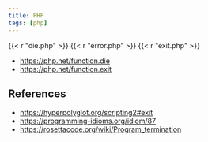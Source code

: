 ```yaml
---
title: PHP
tags: [php]
---
```


{{< r "die.php" >}}
{{< r "error.php" >}}
{{< r "exit.php" >}}

- <https://php.net/function.die>
- <https://php.net/function.exit>

## References

- <https://hyperpolyglot.org/scripting2#exit>
- <https://programming-idioms.org/idiom/87>
- <https://rosettacode.org/wiki/Program_termination>
